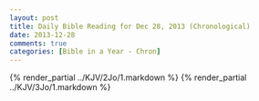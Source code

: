 ```yaml
---
layout: post
title: Daily Bible Reading for Dec 28, 2013 (Chronological)
date: 2013-12-28
comments: true
categories: [Bible in a Year - Chron]
---
```

{% render_partial ../KJV/2Jo/1.markdown %}
{% render_partial ../KJV/3Jo/1.markdown %}
